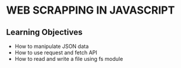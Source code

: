 # WEB SCRAPPING IN JAVASCRIPT

## Learning Objectives
* How to manipulate JSON data
* How to use request and fetch API
* How to read and write a file using fs module
